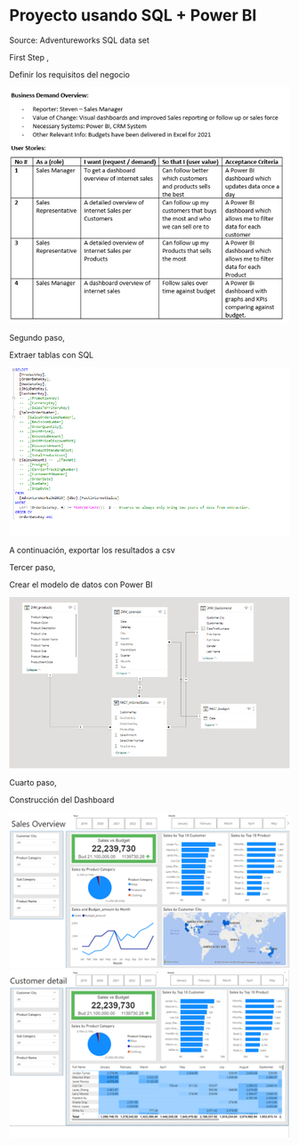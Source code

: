 # Proyecto usando SQL + Power BI 


Source:
Adventureworks SQL data set


First Step , 

Definir los requisitos del negocio

![Table1](Screenshots/business_r.png)



Segundo paso, 

Extraer tablas con SQL


![SS1](Screenshots/sql1.png)

A continuación, exportar los resultados a csv 




Tercer paso,


Crear el modelo de datos con Power BI


![SS4](Screenshots/dm1.png)

Cuarto paso, 

Construcción del Dashboard


![SS2](Screenshots/sd1.png)
![SS3](Screenshots/sd2.png)


